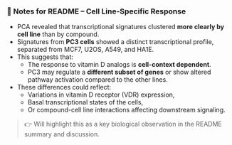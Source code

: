 ### 📝 Notes for README – Cell Line-Specific Response

- PCA revealed that transcriptional signatures clustered **more clearly by cell line** than by compound.
- Signatures from **PC3 cells** showed a distinct transcriptional profile, separated from MCF7, U2OS, A549, and HA1E.
- This suggests that:
  - The response to vitamin D analogs is **cell-context dependent**.
  - PC3 may regulate a **different subset of genes** or show altered pathway activation compared to the other lines.
- These differences could reflect:
  - Variations in vitamin D receptor (VDR) expression,
  - Basal transcriptional states of the cells,
  - Or compound-cell line interactions affecting downstream signaling.

> 👉 Will highlight this as a key biological observation in the README summary and discussion.
